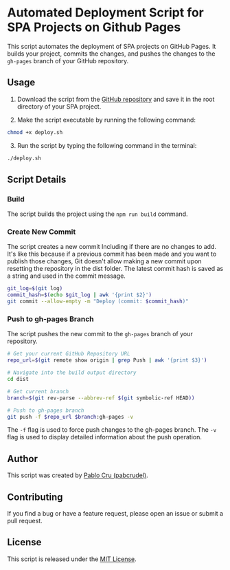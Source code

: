 # Automated Deployment Script for SPA Projects on Github Pages

This script automates the deployment of SPA projects on GitHub Pages. It builds your project, commits the changes, and pushes the changes to the `gh-pages` branch of your GitHub repository.

## Usage

1. Download the script from the [GitHub repository](https://github.com/pabcrudel/spa-project-deployment-script) and save it in the root directory of your SPA project.

2. Make the script executable by running the following command:

```sh
chmod +x deploy.sh
```

3. Run the script by typing the following command in the terminal:

```sh
./deploy.sh
```

## Script Details
### Build
The script builds the project using the `npm run build` command.

### Create New Commit
The script creates a new commit Including if there are no changes to add. It's like this because if a previous commit has been made and you want to publish those changes, Git doesn't allow making a new commit upon resetting the repository in the dist folder.
The latest commit hash is saved as a string and used in the commit message.

```sh
git_log=$(git log)
commit_hash=$(echo $git_log | awk '{print $2}')
git commit --allow-empty -m "Deploy (commit: $commit_hash)"
```

### Push to gh-pages Branch
The script pushes the new commit to the `gh-pages` branch of your repository.

```sh
# Get your current GitHub Repository URL
repo_url=$(git remote show origin | grep Push | awk '{print $3}')

# Navigate into the build output directory
cd dist

# Get current branch
branch=$(git rev-parse --abbrev-ref $(git symbolic-ref HEAD))

# Push to gh-pages branch
git push -f $repo_url $branch:gh-pages -v
```
The `-f` flag is used to force push changes to the gh-pages branch. The `-v` flag is used to display detailed information about the push operation.

## Author
This script was created by [Pablo Cru (pabcrudel)](https://github.com/pabcrudel).

## Contributing
If you find a bug or have a feature request, please open an issue or submit a pull request.

## License
This script is released under the [MIT License](https://github.com/pabcrudel/spa-project-deployment-script/blob/main/LICENSE.md).
